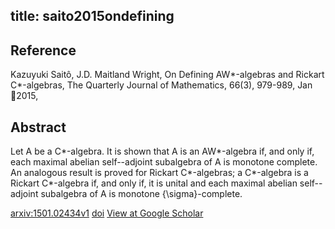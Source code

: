 title: saito2015ondefining
---


## Reference

Kazuyuki Saitô, J.D. Maitland Wright, On Defining AW\*-algebras and Rickart C\*-algebras, The Quarterly Journal of Mathematics, 66(3), 979-989, Jan 2015,

## Abstract 

  Let A be a C*-algebra. It is shown that A is an AW*-algebra if, and only if,
each maximal abelian self--adjoint subalgebra of A is monotone complete. An
analogous result is proved for Rickart C*-algebras; a C*-algebra is a Rickart
C*-algebra if, and only if, it is unital and each maximal abelian self--adjoint
subalgebra of A is monotone {\sigma}-complete.

    

[arxiv:1501.02434v1](https://arxiv.org/abs/1501.02434v1)
[doi]()
[View at Google Scholar]()